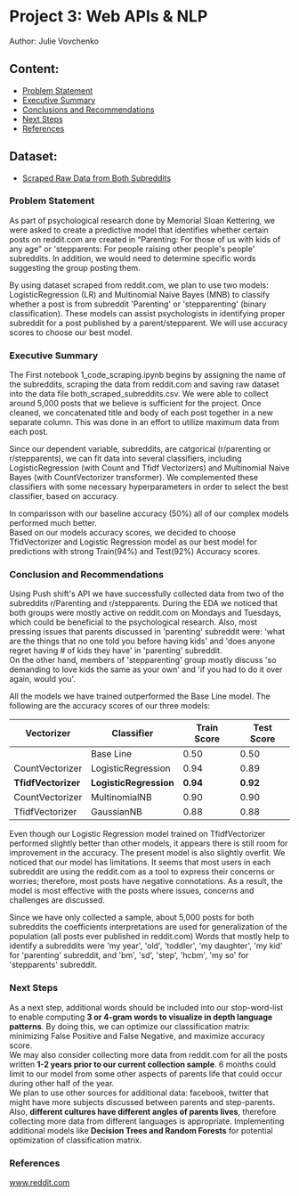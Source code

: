 # Project 3: Web APIs & NLP

Author: Julie Vovchenko


## Content:
- [Problem Statement](#Problem-Statement)
- [Executive Summary](#Executive-Summary)
- [Conclusions and Recommendations](#Conclusions-and-Recommendations)
- [Next Steps](#Next-Steps)
- [References](#References)

## Dataset:
- [Scraped Raw Data from Both Subreddits](../data/both_scraped_subreddits.csv)


### Problem Statement
As part of psychological research done by Memorial Sloan Kettering, we were asked to create a predictive model that identifies whether certain posts on reddit.com are created in “Parenting: For those of us with kids of any age” or 'stepparents: For people raising other people's people' subreddits. In addition, we would need to determine specific words suggesting the group posting them. 

By using dataset scraped from reddit.com, we plan to use two models: LogisticRegression (LR) and Multinomial Naive Bayes (MNB) to classify whether a post is from subreddit 'Parenting' or 'stepparenting' (binary classification). These models can assist psychologists in identifying proper subreddit for a post published by a parent/stepparent. We will use accuracy scores to choose our best model.
 

### Executive Summary
The First notebook 1_code_scraping.ipynb begins by assigning the name of the subreddits, scraping the data from reddit.com and saving raw dataset into the data file both_scraped_subreddits.csv. We were able to collect around 5,000 posts that we believe is sufficient for the project. Once cleaned, we concatenated title and body of each post together in a new separate column. This was done in an effort to utilize maximum data from each post. 

Since our dependent variable, subreddits, are catgorical (r/parenting or r/stepparents), we can fit data into several classifiers, including LogisticRegression (with Count and Tfidf Vectorizers) and Multinomial Naive Bayes (with CountVectorizer transformer). We complemented these classifiers with some necessary hyperparameters in order to select the best classifier, based on accuracy. 

In comparisson with our baseline accuracy (50%) all of our complex models performed much better.  
Based on our models accuracy scores, we decided to choose TfidVectorizer and Logistic Regression model as our best model for predictions with strong Train(94%) and Test(92%) Accuracy scores.  


### Conclusion and Recommendations
Using Push shift's API we have successfully collected data from two of the subreddits r/Parenting and r/stepparents. During the EDA we noticed that both groups were mostly active on reddit.com on Mondays and Tuesdays, which could be beneficial to the psychological research. Also, most pressing issues that parents discussed in 'parenting' subreddit were: 'what are the things that no one told you before having kids' and 'does anyone regret having # of kids they have' in 'parenting' subreddit.  
On the other hand, members of 'stepparenting' group mostly discuss 'so demanding to love kids the same as your own' and 'if you had to do it over again, would you'. 

All the models we have trained outperformed the Base Line model. The following are the accuracy scores of our three models:

| Vectorizer     | Classifier | Train Score | Test Score |
|------------|------------|-------------|------------|
|            | Base Line  | 0.50        |       0.50     |
| CountVectorizer | LogisticRegression| 0.94        | 0.89       |
| **TfidfVectorizer**   | **LogisticRegression**| **0.94**        | **0.92**       |
| CountVectorizer      | MultinomialNB| 0.90       | 0.90      |
| TfidfVectorizer      | GaussianNB| 0.88      | 0.88      |


Even though our Logistic Regression model trained on TfidfVectorizer performed slightly better than other models, it appears there is still room for improvement in the accuracy. The present model is also slightly overfit. We noticed that our model has limitations. It seems that most users in each subreddit are using the reddit.com as a tool to express their concerns or worries; therefore, most posts have negative connotations. As a result, the model is most effective with the posts where issues, concerns and challenges are discussed. 

Since we have only collected a sample, about 5,000 posts for both subreddits the coefficients interpretations are used for generalization of the population (all posts ever published in reddit.com) Words that mostly help to identify a subreddits were 'my year', 'old', 'toddler', 'my daughter', 'my kid' for 'parenting' subreddit, and 'bm', 'sd', 'step', 'hcbm', 'my so' for 'stepparents' subreddit. 


### Next Steps
As a next step, additional words should be included into our stop-word-list to enable computing **3 or 4-gram words to visualize in depth language patterns**. By doing this, we can optimize our classification matrix: minimizing False Positive and False Negative, and maximize accuracy score.  
We may also consider collecting more data from reddit.com for all the posts written **1-2 years prior to our current collection sample**. 6 months could limit to our model from some other aspects of parents life that could occur during other half of the year.  
We plan to use other sources for additional data: facebook, twitter that might have more subjects discussed between parents and step-parents.  
Also, **different cultures have different angles of parents lives**, therefore collecting more data from different languages is appropriate. 
Implementing additional models like **Decision Trees and Random Forests** for potential optimization of classification matrix.

### References

www.reddit.com